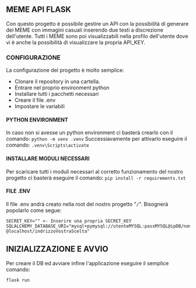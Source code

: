 ## MEME API FLASK

Con questo progetto è possibile gestire un API con la possibilità di generare dei MEME con immagini casuali inserendo due testi a discrezione dell'utente.
Tutti i MEME sono poi visualizzabili nella profilo dell'utente dove vi è anche la possibilità di visualizzare la propria API_KEY.

### CONFIGURAZIONE

La configurazione del progetto è molto semplice:
- Clonare il repository in una cartella.
- Entrare nel proprio environment python
- Installare tutti i pacchetti necessari
- Creare il file .env
- Impostare le variabili

#### PYTHON ENVIRONMENT

In caso non si avesse un python environment ci basterà crearlo con il comando: ``python -m venv .venv``
Successiavamente per attivarlo eseguire il comando: ``.venv\Scripts\activate``

#### INSTALLARE MODULI NECESSARI

Per scaricare tutti i moduli necessari al corretto funzionamento del nostro progetto ci basterà eseguire il comando: ``pip install -r requirements.txt``

#### FILE .ENV

Il file .env andrà creato nella root del nostro progetto "``/``".
Bisognerà popolarlo come segue:

```
SECRET_KEY="" <- Inserire una propria SECRET_KEY
SQLALCHEMY_DATABASE_URI="mysql+pymysql://utenteMYSQL:passMYSQL@ipDB/nomeDB"
@localhost/indrizzoVostraScelta"
```

## INIZIALIZZAZIONE E AVVIO

Per creare il DB ed avviare infine l'applicazione eseguire il semplice comando:

```
flask run
```
